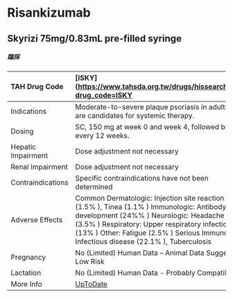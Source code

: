 # Risankizumab

## Skyrizi 75mg/0.83mL pre-filled syringe

##### 臨採

| TAH Drug Code      | [ISKY](https://www.tahsda.org.tw/drugs/hissearch.php?drug_code=ISKY                                                                                                                                                                                                              |
|:-------------------|:---------------------------------------------------------------------------------------------------------------------------------------------------------------------------------------------------------------------------------------------------------------------------------|
| Indications        | Moderate-to-severe plaque psoriasis in adults who are candidates for systemic therapy.                                                                                                                                                                                           |
| Dosing             | SC, 150 mg at week 0 and week 4, followed by every 12 weeks.                                                                                                                                                                                                                     |
| Hepatic Impairment | Dose adjustment not necessary                                                                                                                                                                                                                                                    |
| Renal Impairment   | Dose adjustment not necessary                                                                                                                                                                                                                                                    |
| Contraindications  | Specific contraindications have not been determined                                                                                                                                                                                                                              |
| Adverse Effects    | Common Dermatologic: Injection site reaction (1.5% ), Tinea (1.1% ) Immunologic: Antibody development (24%% ) Neurologic: Headache (3.5% ) Respiratory: Upper respiratory infection (13% ) Other: Fatigue (2.5% ) Serious Immunologic: Infectious disease (22.1% ), Tuberculosis |
| Pregnancy          | No (Limited) Human Data – Animal Data Suggest Low Risk                                                                                                                                                                                                                           |
| Lactation          | No (Limited) Human Data - Probably Compatible                                                                                                                                                                                                                                    |
| More Info          | [UpToDate](https://www.uptodate.com/contents/risankizumab-drug-information)                                                                                                                                                                                                      |


